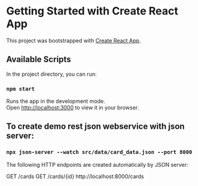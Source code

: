 # Getting Started with Create React App

This project was bootstrapped with [Create React App](https://github.com/facebook/create-react-app).

## Available Scripts

In the project directory, you can run:

### `npm start`

Runs the app in the development mode.\
Open [http://localhost:3000](http://localhost:3000) to view it in your browser.
## To create demo rest json webservice with json server:
### ` npx json-server --watch src/data/card_data.json --port 8000 `
The following HTTP endpoints are created automatically by JSON server:

GET    /cards
GET    /cards/{id}
http://localhost:8000/cards
